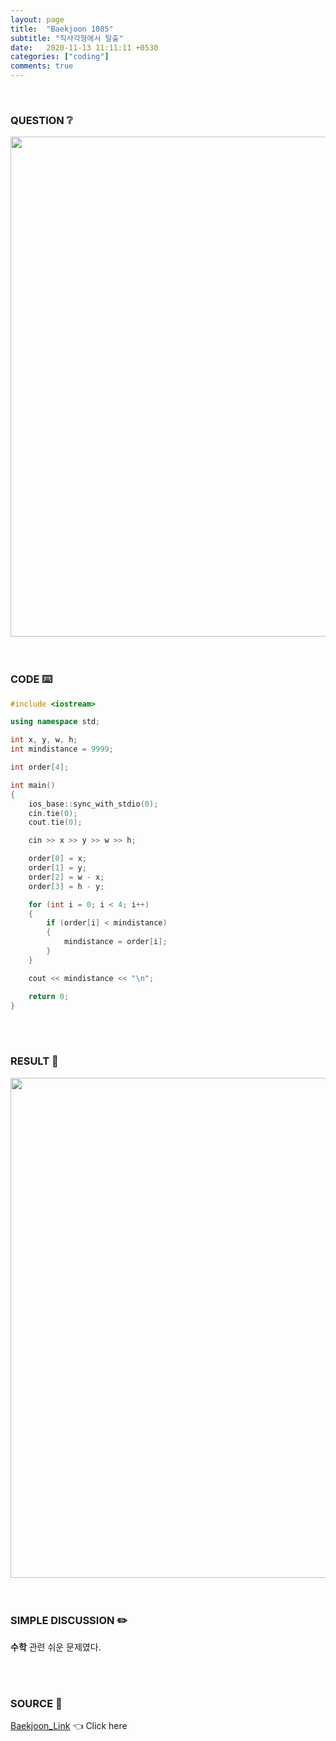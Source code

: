 ```yaml
---
layout: page
title:  "Baekjoon 1085"
subtitle: "직사각형에서 탈출"
date:   2020-11-13 11:11:11 +0530
categories: ["coding"]
comments: true
---
```


<br>

### QUESTION ❔

<img src="{{ '/assets/baekjoon/1085.jpg' }}" style="width: 800px; height: auto; margin-left: auto; margin-right: auto; display: block;">  

<br>
<br>

### CODE ⌨️

```c++
#include <iostream>

using namespace std;

int x, y, w, h;
int mindistance = 9999;

int order[4];

int main()
{
	ios_base::sync_with_stdio(0);
	cin.tie(0);
	cout.tie(0);

	cin >> x >> y >> w >> h;

	order[0] = x;
	order[1] = y;
	order[2] = w - x;
	order[3] = h - y;

	for (int i = 0; i < 4; i++)
	{
		if (order[i] < mindistance)
		{
			mindistance = order[i];
		}
	}

	cout << mindistance << "\n";

	return 0;
}
```  

<br>
<br>

### RESULT 💛

<img src="{{ '/assets/baekjoon/1085r.jpg' }}" style="width: 800px; height: auto; margin-left: auto; margin-right: auto; display: block;">  

<br>
<br>

### SIMPLE DISCUSSION ✏️

**수학** 관련 쉬운 문제였다.  

<br>
<br>

### SOURCE 💎

[Baekjoon_Link][link] 👈 Click here  

<br>
<br>

<script src="https://utteranc.es/client.js"
        repo="DCherish/DCherish.github.io"
        issue-term="pathname"
        theme="boxy-light"
        crossorigin="anonymous"
        async>
</script>

[link]: https://www.acmicpc.net/problem/1085